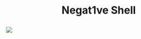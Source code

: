 <h1><p align="center"> Negat1ve Shell</p></h1>

<img src="https://1337r0j4n.github.io/php-backdoors/images/74.png">
